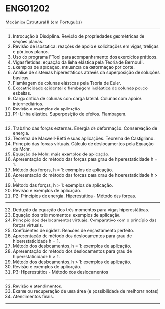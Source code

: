# ENG01202
Mecânica Estrutural II (em Português)

---

01. Introdução à Disciplina. Revisão de propriedades geométricas de seções planas. 
02. Revisão de isostática: reações de apoio e solicitações em vigas, treliças e pórticos planos. 
03. Uso do programa FTool para acompanhamento dos exercícios práticos. 
04. Vigas fletidas: equação da linha elástica pela Teoria de Bernoulli. 
05. Exemplos de aplicação. Influência da deformação por corte. 
06. Análise de sistemas hiperestáticos através da superposição de soluções básicas. 
07. Flambagem de colunas elásticas pela Teoria de Euler. 
08. Excentricidade acidental e flambagem inelástica de colunas pouco esbeltas.
09. Carga crítica de colunas com carga lateral. Colunas com apoios intermediários.
10. Revisão e exemplos de aplicação.
11. P1: Linha elástica. Superposição de efeitos. Flambagem.

---

12. Trabalho das forças externas. Energia de deformação. Conservação de energia. 
13. Teorema de Maxwell-Betti e suas aplicações. Teorema de Castigliano.
14. Princípio das forças virtuais. Cálculo de deslocamentos pela Equação de Mohr.
15. Equação de Mohr: mais exemplos de aplicação.
16. Apresentação do método das forças para grau de hiperestaticidade h = 1.
17. Método das forças, h = 1: exemplos de aplicação.
18. Apresentação do método das forças para grau de hiperestaticidade h > 1.
19. Método das forças, h > 1: exemplos de aplicação.
20. Revisão e exemplos de aplicação.
21. P2: Princípios de energia. Hiperestática - Método das forças.

---

22. Dedução da equação dos três momentos para vigas hiperestáticas.
23. Equação dos três momentos: exemplos de aplicação.
24. Princípio dos deslocamentos virtuais. Comparativo com o princípio das forças virtuais.
25. Coeficientes de rigidez. Reações de engastamento perfeito.
26. Apresentação do método dos deslocamentos para grau de hiperestaticidade h = 1.
27. Método dos deslocamentos, h = 1: exemplos de aplicação.
28. Apresentação do método dos deslocamentos para grau de hiperestaticidade h > 1.
29. Método dos deslocamentos, h > 1: exemplos de aplicação.
30. Revisão e exemplos de aplicação.
31. P3: Hiperestática - Método dos deslocamentos

---

32. Revisão e atendimentos.
33. Exame ou recuperação de uma área (e possibilidade de melhorar notas)
34. Atendimentos finais.

---
